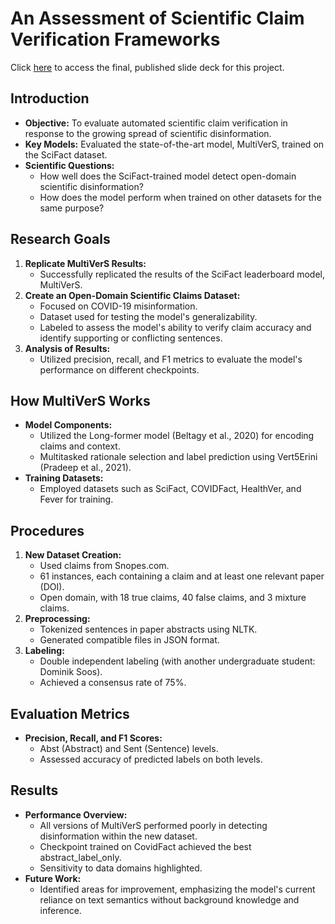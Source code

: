 # An Assessment of Scientific Claim Verification Frameworks

Click [here](https://digitalcommons.odu.edu/cgi/viewcontent.cgi?article=1005&context=reu2022_computerscience) to access the final, published slide deck for this project.

## Introduction
- **Objective:** To evaluate automated scientific claim verification in response to the growing spread of scientific disinformation.
- **Key Models:** Evaluated the state-of-the-art model, MultiVerS, trained on the SciFact dataset.
- **Scientific Questions:**
  - How well does the SciFact-trained model detect open-domain scientific disinformation?
  - How does the model perform when trained on other datasets for the same purpose?

## Research Goals
1. **Replicate MultiVerS Results:**
   - Successfully replicated the results of the SciFact leaderboard model, MultiVerS.
2. **Create an Open-Domain Scientific Claims Dataset:**
   - Focused on COVID-19 misinformation.
   - Dataset used for testing the model's generalizability.
   - Labeled to assess the model's ability to verify claim accuracy and identify supporting or conflicting sentences.
3. **Analysis of Results:**
   - Utilized precision, recall, and F1 metrics to evaluate the model's performance on different checkpoints.

## How MultiVerS Works
- **Model Components:**
  - Utilized the Long-former model (Beltagy et al., 2020) for encoding claims and context.
  - Multitasked rationale selection and label prediction using Vert5Erini (Pradeep et al., 2021).
- **Training Datasets:**
  - Employed datasets such as SciFact, COVIDFact, HealthVer, and Fever for training.

## Procedures
1. **New Dataset Creation:**
   - Used claims from Snopes.com.
   - 61 instances, each containing a claim and at least one relevant paper (DOI).
   - Open domain, with 18 true claims, 40 false claims, and 3 mixture claims.
2. **Preprocessing:**
   - Tokenized sentences in paper abstracts using NLTK.
   - Generated compatible files in JSON format.
3. **Labeling:**
   - Double independent labeling (with another undergraduate student: Dominik Soos).
   - Achieved a consensus rate of 75%.

## Evaluation Metrics
- **Precision, Recall, and F1 Scores:**
   - Abst (Abstract) and Sent (Sentence) levels.
   - Assessed accuracy of predicted labels on both levels.

## Results
- **Performance Overview:**
   - All versions of MultiVerS performed poorly in detecting disinformation within the new dataset.
   - Checkpoint trained on CovidFact achieved the best abstract_label_only.
   - Sensitivity to data domains highlighted.
- **Future Work:**
   - Identified areas for improvement, emphasizing the model's current reliance on text semantics without background knowledge and inference.
